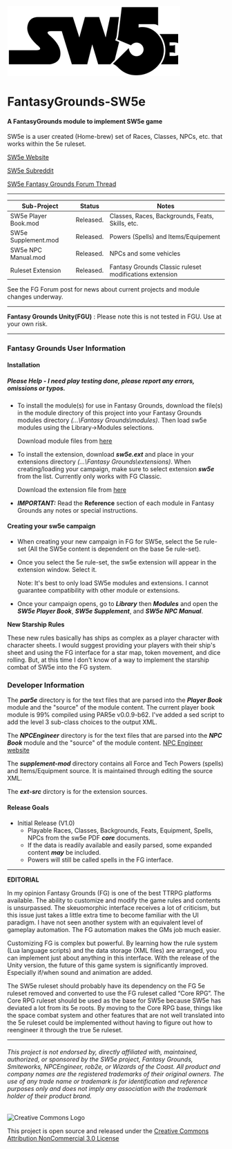 ![alt text](https://github.com/BeeGrinder/FantasyGrounds-SW5e/blob/master/SW5EBW.png "SW5e")
# FantasyGrounds-SW5e
#### A FantasyGrounds module to implement SW5e game

SW5e is a user created (Home-brew) set of Races, Classes, NPCs, etc. that works within the 5e ruleset.

[SW5e Website](http://star-wars-5e.azurewebsites.net/)

[SW5e Subreddit](https://www.reddit.com/r/sw5e/)

[SW5e Fantasy Grounds Forum Thread](https://www.fantasygrounds.com/forums/showthread.php?47628-SW5e-a-star-wars-home-brew-on-the-5e-rule-set)

---

|Sub-Project | Status | Notes |
| --- | --- | -- |
|SW5e Player Book.mod | Released. | Classes, Races, Backgrounds, Feats, Skills, etc. |
|SW5e Supplement.mod | Released. | Powers (Spells) and Items/Equipement |
|SW5e NPC Manual.mod | Released. | NPCs and some vehicles |
|Ruleset Extension | Released. | Fantasy Grounds Classic ruleset modifications extension |

See the FG Forum post for news about current projects and module changes underway.

---

__Fantasy Grounds Unity(FGU)__ : Please note this is not tested in FGU.  Use at your own risk.

---

### Fantasy Grounds User Information

#### Installation
##### Please Help - I need play testing done, please report any errors, omissions or typos.

* To install the module(s) for use in Fantasy Grounds, download the file(s) in the module directory of this project into your Fantasy Grounds modules directory *(...\Fantasy Grounds\modules)*.  Then load sw5e modules using the Library->Modules selections.

   Download module files from [here](https://github.com/BeeGrinder/FantasyGrounds-SW5e/tree/master/modules)
 
* To install the extension, download *__sw5e.ext__* and place in your extensions directory *(...\Fantasy Grounds\extensions)*. When creating/loading your campaign, make sure to select extension *__sw5e__* from the list.  Currently only works with FG Classic.

   Download the extension file from [here](https://github.com/BeeGrinder/FantasyGrounds-SW5e/tree/master/extensions)

* __*IMPORTANT:*__ Read the __Reference__ section of each module in Fantasy Grounds any notes or special instructions.

#### Creating your sw5e campaign

* When creating your new campaign in FG for SW5e, select the 5e rule-set (All the SW5e content is dependent on the base 5e rule-set).
* Once you select the 5e rule-set, the sw5e extension will appear in the extension window.  Select it.

  Note: It's best to only load SW5e modules and extensions. I cannot guarantee compatibility with other module or extensions.
* Once your campaign opens, go to *__Library__* then *__Modules__* and open the *__SW5e Player Book__*, *__SW5e Supplement__*, and *__SW5e NPC Manual__*.

__New Starship Rules__

These new rules basically has ships as complex as a player character with character sheets. I would suggest providing your players with their ship's sheet and using the FG interface for a star map, token movement, and dice rolling. But, at this time I don't know of a way to implement the starship combat of SW5e into the FG system.

### Developer Information

The *__par5e__* directory is for the text files that are parsed into the *__Player Book__* module and the "source" of the module content. The current player book module is 99% compiled using PAR5e v0.0.9-b62.  I've added a sed script to add the level 3 sub-class choices to the output XML.

The *__NPCEngineer__* directory is for the text files that are parsed into the *__NPC Book__* module and the "source" of the module content. [NPC Engineer website](http://www.masq.net/)

The *__supplement-mod__* directory contains all Force and Tech Powers (spells) and Items/Equipment source.  It is maintained through editing the source XML.

The *__ext-src__* dirctory is for the extension sources.

#### Release Goals
* Initial Release (V1.0)
   * Playable Races, Classes, Backgrounds, Feats, Equipment, Spells, NPCs from the sw5e PDF *__core__* documents.
   * If the data is readily available and easily parsed, some expanded content *__may__* be included.
   * Powers will still be called spells in the FG interface.

---

__EDITORIAL__

In my opinion Fantasy Grounds (FG) is one of the best TTRPG platforms available.  The ability to customize and modify the game rules and contents is unsurpassed.  The skeuomorphic interface receives a lot of criticism, but this issue just takes a little extra time to become familiar with the UI paradigm.  I have not seen another system with an equivalent level of gameplay automation.  The FG automation makes the GMs job much easier. 

Customizing FG is complex but powerful.  By learning how the rule system (Lua language scripts) and the data storage (XML files) are arranged, you can implement just about anything in this interface.  With the release of the Unity version, the future of this game system is significantly improved.  Especially if/when sound and animation are added. 

The SW5e ruleset should probably have its dependency on the FG 5e ruleset removed and converted to use the FG ruleset called “Core RPG”.  The Core RPG ruleset should be used as the base for SW5e because SW5e has deviated a lot from its 5e roots.  By moving to the Core RPG base, things like the space combat system and other features that are not well translated into the 5e ruleset could be implemented without having to figure out how to reengineer it through the true 5e ruleset. 

---
###### This project is not endorsed by, directly affiliated with, maintained, authorized, or sponsored by the SW5e project, Fantasy Grounds, Smiteworks, NPCEngineer, rob2e, or Wizards of the Coast. All product and company names are the registered trademarks of their original owners. The use of any trade name or trademark is for identification and reference purposes only and does not imply any association with the trademark holder of their product brand.
![Creative Commons Logo](https://i.creativecommons.org/l/by-nc/3.0/us/88x31.png)

This project is open source and released under the [Creative Commons Attribution NonCommercial 3.0 License](http://creativecommons.org/licenses/by-nc/3.0/us/)
